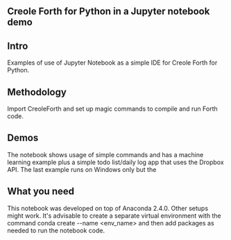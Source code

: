 Creole Forth for Python in a Jupyter notebook demo
--------------------------------------------------

Intro
-----

Examples of use of Jupyter Notebook as a simple IDE for Creole Forth for Python. 

Methodology
-----------

Import CreoleForth and set up magic commands to compile and run Forth code.

Demos
-----

The notebook shows usage of simple commands and has a machine learning example
plus a simple todo list/daily log app that uses the Dropbox API. The last example
runs on Windows only but the 

What you need
-------------
This notebook was developed on top of Anaconda 2.4.0. Other setups might work. 
It's advisable to create a separate virtual environment with the command 
conda create --name <env_name> and then add packages as needed to run the notebook 
code.